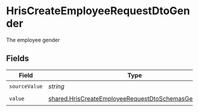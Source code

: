# HrisCreateEmployeeRequestDtoGender

The employee gender


## Fields

| Field                                                                                                                                 | Type                                                                                                                                  | Required                                                                                                                              | Description                                                                                                                           |
| ------------------------------------------------------------------------------------------------------------------------------------- | ------------------------------------------------------------------------------------------------------------------------------------- | ------------------------------------------------------------------------------------------------------------------------------------- | ------------------------------------------------------------------------------------------------------------------------------------- |
| `sourceValue`                                                                                                                         | *string*                                                                                                                              | :heavy_check_mark:                                                                                                                    | N/A                                                                                                                                   |
| `value`                                                                                                                               | [shared.HrisCreateEmployeeRequestDtoSchemasGenderValue](../../../sdk/models/shared/hriscreateemployeerequestdtoschemasgendervalue.md) | :heavy_check_mark:                                                                                                                    | N/A                                                                                                                                   |